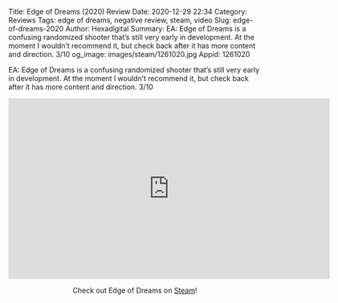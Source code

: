 Title: Edge of Dreams (2020) Review
Date: 2020-12-29 22:34
Category: Reviews
Tags: edge of dreams, negative review, steam, video
Slug: edge-of-dreams-2020
Author: Hexadigital
Summary: EA: Edge of Dreams is a confusing randomized shooter that’s still very early in development. At the moment I wouldn’t recommend it, but check back after it has more content and direction. 3/10
og_image: images/steam/1261020.jpg
Appid: 1261020

EA: Edge of Dreams is a confusing randomized shooter that’s still very early in development. At the moment I wouldn’t recommend it, but check back after it has more content and direction. 3/10

<center><iframe src="https://www.youtube.com/embed/sktT1J_YIa0?feature=oembed" allow="accelerometer; autoplay; encrypted-media; gyroscope; picture-in-picture" width="640" height="360" frameborder="0"></iframe>

Check out Edge of Dreams on [Steam](https://store.steampowered.com/app/1261020/?curator_clanid=34633900)!</center>